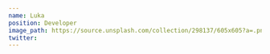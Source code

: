 ```yaml
---
name: Luka
position: Developer
image_path: https://source.unsplash.com/collection/298137/605x605?a=.png
twitter: 
---
```

